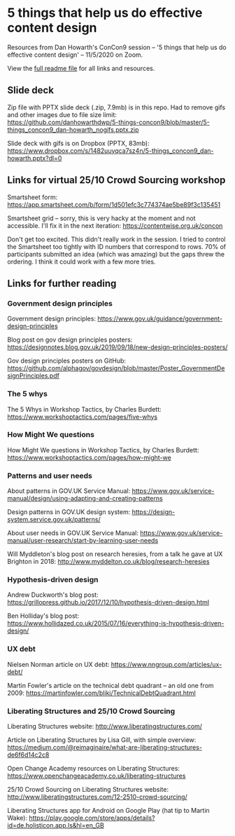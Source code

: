 # 5 things that help us do effective content design
Resources from Dan Howarth's ConCon9 session – '5 things that help us do effective content design' – 11/5/2020 on Zoom.

View the <a href="https://github.com/danhowarthdwp/5-things-concon9/blob/master/README.md">full readme file</a> for all links and resources.


## Slide deck

Zip file with PPTX slide deck (.zip, 7.9mb) is in this repo. Had to remove gifs and other images due to file size limit: https://github.com/danhowarthdwp/5-things-concon9/blob/master/5-things_concon9_dan-howarth_nogifs.pptx.zip

Slide deck with gifs is on Dropbox (PPTX, 83mb): https://www.dropbox.com/s/1482uuyqca7sz4n/5-things_concon9_dan-howarth.pptx?dl=0


## Links for virtual 25/10 Crowd Sourcing workshop

Smartsheet form: https://app.smartsheet.com/b/form/1d501efc3c774374ae5be89f3c135451

Smartsheet grid – sorry, this is very hacky at the moment and not accessible. I'll fix it in the next iteration: https://contentwise.org.uk/concon

Don't get too excited. This didn't really work in the session. I tried to control the Smartsheet too tightly with ID numbers that correspond to rows. 70% of participants submitted an idea (which was amazing) but the gaps threw the ordering. I think it could work with a few more tries.


## Links for further reading

### Government design principles

Government design principles: https://www.gov.uk/guidance/government-design-principles

Blog post on gov design principles posters: https://designnotes.blog.gov.uk/2019/09/18/new-design-principles-posters/

Gov design principles posters on GitHub: https://github.com/alphagov/govdesign/blob/master/Poster_GovernmentDesignPrinciples.pdf


### The 5 whys

The 5 Whys in Workshop Tactics, by Charles Burdett: https://www.workshoptactics.com/pages/five-whys


### How Might We questions

How Might We questions in Workshop Tactics, by Charles Burdett: https://www.workshoptactics.com/pages/how-might-we


### Patterns and user needs

About patterns in GOV.UK Service Manual: https://www.gov.uk/service-manual/design/using-adapting-and-creating-patterns

Design patterns in GOV.UK design system: https://design-system.service.gov.uk/patterns/

About user needs in GOV.UK Service Manual: https://www.gov.uk/service-manual/user-research/start-by-learning-user-needs

Will Myddleton's blog post on research heresies, from a talk he gave at UX Brighton in 2018: http://www.myddelton.co.uk/blog/research-heresies


### Hypothesis-driven design

Andrew Duckworth's blog post: https://grillopress.github.io/2017/12/10/hypothesis-driven-design.html

Ben Holliday's blog post: https://www.hollidazed.co.uk/2015/07/16/everything-is-hypothesis-driven-design/


### UX debt

Nielsen Norman article on UX debt: https://www.nngroup.com/articles/ux-debt/

Martin Fowler's article on the technical debt quadrant – an old one from 2009: https://martinfowler.com/bliki/TechnicalDebtQuadrant.html


### Liberating Structures and 25/10 Crowd Sourcing

Liberating Structures website: http://www.liberatingstructures.com/

Article on Liberating Structures by Lisa Gill, with simple overview: https://medium.com/@reimaginaire/what-are-liberating-structures-de6f6d14c2c8

Open Change Academy resources on Liberating Structures: https://www.openchangeacademy.co.uk/liberating-structures

25/10 Crowd Sourcing on Liberating Structures website: http://www.liberatingstructures.com/12-2510-crowd-sourcing/

Liberating Structures app for Android on Google Play (hat tip to Martin Wake): https://play.google.com/store/apps/details?id=de.holisticon.app.ls&hl=en_GB
